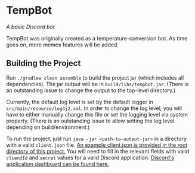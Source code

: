 # TempBot
*A basic Discord bot*

TempBot was originally created as a temperature-conversion bot. As time goes on, more ~~memes~~ features will be added.

## Building the Project
Run `./gradlew clean assemble` to build the project jar (which includes all dependencies). The jar output will be in `build/libs/tempbot.jar`. (There is an outstanding issue to change the output to the top-level directory.)

Currently, the default log level is set by the default logger in `src/main/resource/log4j2.xml`. In order to change the log level, you will have to either manually change this file or set the logging level via system property. (There is an outstanding issue to allow setting the log level depending on build/environment.)

To run the project, just run `java -jar <path-to-output-jar>` in a directory with a valid `client.json` file. [An example client.json is provided in the root directory of this project.](./client.json.example) You will need to fill in the relevant fields with valid `cliendId` and `secret` values for a valid Discord application. [Discord's application dashboard can be found here.](https://discord.com/developers/applications)
